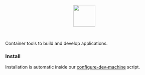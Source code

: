 
<p align="center">
  <img src="https://storage.googleapis.com/altipla-external-files/logos/actools.png" height="70">
</p>
<br>

Container tools to build and develop applications.


### Install

Installation is automatic inside our [configure-dev-machine](https://github.com/altipla-consulting/configure-dev-machine) script.
